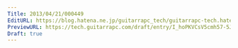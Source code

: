 ```yaml
---
Title: 2013/04/21/000449
EditURL: https://blog.hatena.ne.jp/guitarrapc_tech/guitarrapc-tech.hatenablog.com/atom/entry/6802418398340691114
PreviewURL: https://tech.guitarrapc.com/draft/entry/I_hoPKVCsV5cmh57-5JFBHAgGJ8
Draft: true
---
```


